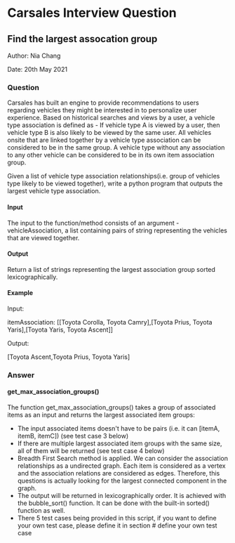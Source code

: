 # Carsales Interview Question
## Find the largest assocation group

Author: Nia Chang

Date: 20th May 2021

### Question
Carsales has built an engine to provide recommendations to users regarding vehicles they might be interested in to personalize user experience. Based on historical searches and views by a user, a vehicle type association is defined as - If vehicle type A is viewed by a user, then vehicle type B is also likely to be viewed by the same user. All vehicles onsite that are linked together by a vehicle type association can be considered to be in the same group. A vehicle type without any association to any other vehicle can be considered to be in its own item association group.

Given a list of vehicle type association relationships(i.e. group of vehicles type likely to be viewed together), write a python program that outputs the largest vehicle type association.

#### Input

The input to the function/method consists of an argument - vehicleAssociation, a list containing pairs of string representing the vehicles that are viewed together.

#### Output

Return a list of strings representing the largest association group sorted lexicographically.

#### Example

Input:

itemAssociation: [[Toyota Corolla, Toyota Camry],[Toyota Prius, Toyota Yaris],[Toyota Yaris, Toyota Ascent]]

Output:

[Toyota Ascent,Toyota Prius, Toyota Yaris]


### Answer

#### get_max_association_groups()
The function get_max_association_groups() takes a group of associated items as an input and returns the largest associated item groups:

- The input associated items doesn't have to be pairs (i.e. it can [itemA, itemB, itemC]) (see test case 3 below)
- If there are multiple largest associated item groups with the same size, all of them will be returned (see test case 4 below)
- Breadth First Search method is applied. We can consider the association relationships as a undirected graph. 
  Each item is considered as a vertex and the association relations are considered as edges. Therefore, this questions is actually 
  looking for the largest connected component in the graph.
- The output will be returned in lexicographically order. It is achieved with the bubble_sort() function. 
  It can be done with the built-in sorted() function as well.
- There 5 test cases being provided in this script, if you want to define your own test case, please define it 
  in section # define your own test case
